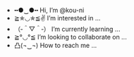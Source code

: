 - ╍●‿●╍ Hi, I’m @kou-ni
- ≧✯◡✯≦✌ I’m interested in ...
- （‐＾▽＾‐） I’m currently learning ...
- ≧°◡°≦ I’m looking to collaborate on ...
- 凸(¬‿¬) How to reach me ...

<!---
kou-ni/kou-ni is a ✨ special ✨ repository because its `README.md` (this file) appears on your GitHub profile.
You can click the Preview link to take a look at your changes.
--->
